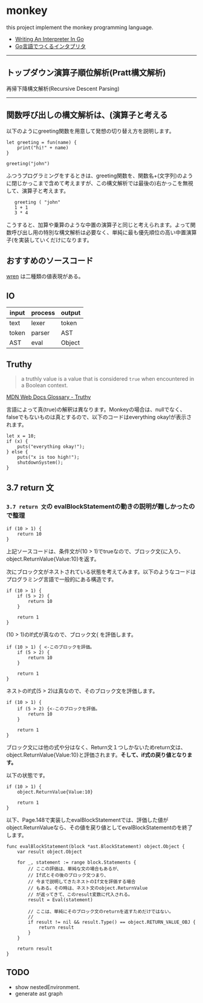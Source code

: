 # monkey

this project implement the monkey programming language.

- [Writing An Interpreter In Go](https://interpreterbook.com/)
- [Go言語でつくるインタプリタ](https://www.oreilly.co.jp/books/9784873118222/)

---
## トップダウン演算子順位解析(Pratt構文解析)
再帰下降構文解析(Recursive Descent Parsing)

---
## 関数呼び出しの構文解析は、(演算子と考える

以下のようにgreeting関数を用意して発想の切り替え方を説明します。

```
let greeting = fun(name) {
    print("hi!" + name)
}

greeting("john")
```

ふつうプログラミングをするときは、greeting関数を、関数名+(文字列)のように閉じかっこまで含めて考えますが、この構文解析では最後の)右かっこを無視して、演算子と考えます。

```
   greeting ( "john"
   1 + 1
   3 * 4
```
こうすると、加算や乗算のような中置の演算子と同じと考えられます。よって関数呼び出し用の特別な構文解析は必要なく、単純に最も優先順位の高い中置演算子(を実装していくだけになります。

## おすすめのソースコード

[wren](https://github.com/munificent/wren) は二種類の値表現がある。

## IO

|  input  |  process  |  output  |
| ------- | --------- | -------- |
|  text   |   lexer   |  token   |
|  token  |   parser  |  AST     |
|  AST    |   eval    |  Object  |

## Truthy

> a truthly value is a value that is considered `true` 
> when encountered in a Boolean context.

[MDN Web Docs Glossary - Truthy](https://developer.mozilla.org/en-US/docs/Glossary/Truthy)

言語によって真(true)の解釈は異なります。Monkeyの場合は、nullでなく、falseでもないものは真とするので、以下のコードはeverything okay!が表示されます。

```
let x = 10;
if (x) {
    puts("everything okay!");
} else {
    puts("x is too high!");
    shutdownSystem();
}
```

## 3.7 return 文

### `3.7 return 文`の evalBlockStatementの動きの説明が難しかったので整理

```
if (10 > 1) {
    return 10
}
```
上記ソースコードは、条件文が(10 > 1)でtrueなので、ブロック文{に入り、object.ReturnValue{Value:10}を返す。

次にブロック文がネストされている状態を考えてみます。以下のようなコードはプログラミング言語で一般的にある構造です。

```
if (10 > 1) {
    if (5 > 2) {
        return 10
    }

    return 1
}
```

(10 > 1)のIf式が真なので、ブロック文{
を評価します。

```
if (10 > 1) { <-このブロックを評価。
    if (5 > 2) {
        return 10
    }

    return 1
}
```

ネストのIf式(5 > 2)は真なので、そのブロック文を評価します。

```
if (10 > 1) { 
    if (5 > 2) {<-このブロックを評価。
        return 10
    }

    return 1
}
```

ブロック文には他の式や分はなく、Return文１つしかないためreturn文は、object.ReturnValue{Value:10}と評価されます。**そして、if式の戻り値となります。**

以下の状態です。

```
if (10 > 1) {
    object.ReturnValue{Value:10}

    return 1
}
```

以下、Page.148で実装したevalBlockStatementでは、評価した値がobject.ReturnValueなら、その値を戻り値としてevalBlockStatementのを終了します。

```
func evalBlockStatement(block *ast.BlockStatement) object.Object {
	var result object.Object

	for _, statement := range block.Statements {
        // ここの評価は、単純な文の場合もあるが、
        // If式とその後のブロック文つまり、
        // 今まで説明してきたネストのIf文を評価する場合
        // もある。その時は、ネスト文のobject.ReturnValue
        // が返ってきて、このresult変数に代入される。
		result = Eval(statement)

		// ここは、単純にそのブロック文のreturnを返すためだけではない。
        //
		if result != nil && result.Type() == object.RETURN_VALUE_OBJ {
			return result
		}
	}

	return result
}
```

## TODO
- show nestedEnvironment.
- generate ast graph